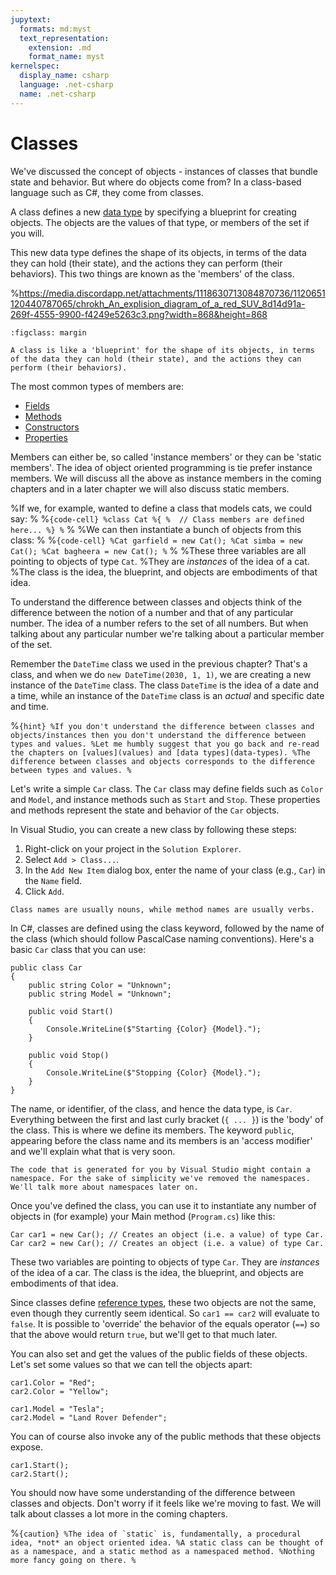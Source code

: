 ```yaml
---
jupytext:
  formats: md:myst
  text_representation:
    extension: .md
    format_name: myst
kernelspec:
  display_name: csharp
  language: .net-csharp
  name: .net-csharp
---
```


# Classes

We've discussed the concept of objects - instances of classes that bundle state and behavior. But where do objects come from? In a class-based language such as C#, they come from classes.

A class defines a new [data type](data-types) by specifying a blueprint for creating objects.
The objects are the values of that type, or members of the set if you will.

This new data type defines the shape of its objects, in terms of the data they can hold (their state), and the actions they can perform (their behaviors).
This two things are known as the 'members' of the class.

%https://media.discordapp.net/attachments/1118630713084870736/1120651120440787065/chrokh_An_explision_diagram_of_a_red_SUV_8d14d91a-269f-4555-9900-f4249e5263c3.png?width=868&height=868
```{figure} https://media.discordapp.net/attachments/1118630713084870736/1124016439276347514/chrokh_a_blueprint_of_a_Land_Rover_Defender_0baad270-43ca-49d7-b3fc-8d92bd6e89ab.png?width=1440&height=629
:figclass: margin

A class is like a 'blueprint' for the shape of its objects, in terms of the data they can hold (their state), and the actions they can perform (their behaviors).
```

The most common types of members are:

- [Fields](fields)
- [Methods](instance-methods)
- [Constructors](constructors)
- [Properties](properties)

Members can either be, so called 'instance members' or they can be 'static members'. The idea of object oriented programming is tie prefer instance members. We will discuss all the above as instance members in the coming chapters and in a later chapter we will also discuss static members.

%If we, for example, wanted to define a class that models cats, we could say:
%
%```{code-cell}
%class Cat
%{
%  // Class members are defined here...
%}
%```
%
%We can then instantiate a bunch of objects from this class:
%
%```{code-cell}
%Cat garfield = new Cat();
%Cat simba = new Cat();
%Cat bagheera = new Cat();
%```
%
%These three variables are all pointing to objects of type `Cat`.
%They are *instances* of the idea of a cat.
%The class is the idea, the blueprint, and objects are embodiments of that idea.

To understand the difference between classes and objects think of the difference between the notion of a number and that of any particular number.
The idea of a number refers to the set of all numbers.
But when talking about any particular number we're talking about a particular member of the set.

Remember the `DateTime` class we used in the previous chapter? That's a class, and when we do `new DateTime(2030, 1, 1)`, we are creating a new instance of the `DateTime` class.
The class `DateTime` is the idea of a date and a time, while an instance of the `DateTime` class is an *actual* and specific date and time.


%```{hint}
%If you don't understand the difference between classes and objects/instances then you don't understand the difference between types and values.
%Let me humbly suggest that you go back and re-read the chapters on [values](values) and [data types](data-types).
%The difference between classes and objects corresponds to the difference between types and values.
%```


Let's write a simple `Car` class.
The `Car` class may define fields such as `Color` and `Model`, and instance methods such as `Start` and `Stop`. These properties and methods represent the state and behavior of the `Car` objects.

In Visual Studio, you can create a new class by following these steps:

1. Right-click on your project in the `Solution Explorer`.
2. Select `Add > Class...`.
3. In the `Add New Item` dialog box, enter the name of your class (e.g., `Car`) in the `Name` field.
4. Click `Add`.

```{note}
Class names are usually nouns, while method names are usually verbs.
```

In C#, classes are defined using the class keyword, followed by the name of the class (which should follow PascalCase naming conventions).
Here's a basic `Car` class that you can use:

```{code-cell}
public class Car
{
    public string Color = "Unknown";
    public string Model = "Unknown";

    public void Start()
    {
        Console.WriteLine($"Starting {Color} {Model}.");
    }

    public void Stop()
    {
        Console.WriteLine($"Stopping {Color} {Model}.");
    }
}
```

The name, or identifier, of the class, and hence the data type, is `Car`.
Everything between the first and last curly bracket (`{ ... }`) is the 'body' of the class.
This is where we define its members.
The keyword `public`, appearing before the class name and its members is an 'access modifier' and we'll explain what that is very soon.

```{note}
The code that is generated for you by Visual Studio might contain a namespace. For the sake of simplicity we've removed the namespaces. We'll talk more about namespaces later on.
```

Once you've defined the class, you can use it to instantiate any number of objects in (for example) your Main method (`Program.cs`) like this:

```{code-cell}
Car car1 = new Car(); // Creates an object (i.e. a value) of type Car.
Car car2 = new Car(); // Creates an object (i.e. a value) of type Car.
```

These two variables are pointing to objects of type `Car`.
They are *instances* of the idea of a car.
The class is the idea, the blueprint, and objects are embodiments of that idea.

Since classes define [reference types](reference-types), these two objects are not the same, even though they currently seem identical.
So `car1 == car2` will evaluate to `false`.
It is possible to 'override' the behavior of the equals operator (`==`) so that the above would return `true`, but we'll get to that much later.

You can also set and get the values of the public fields of these objects.
Let's set some values so that we can tell the objects apart:

```{code-cell}
car1.Color = "Red";
car2.Color = "Yellow";

car1.Model = "Tesla";
car2.Model = "Land Rover Defender";
```

You can of course also invoke any of the public methods that these objects expose.

```{code-cell}
car1.Start();
car2.Start();
```

You should now have some understanding of the difference between classes and objects.
Don't worry if it feels like we're moving to fast. We will talk about classes a lot more in the coming chapters.


%```{caution}
%The idea of `static` is, fundamentally, a procedural idea, *not* an object oriented idea.
%A static class can be thought of as a namespace, and a static method as a namespaced method.
%Nothing more fancy going on there.
%```
